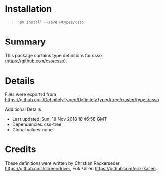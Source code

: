 # Installation
> `npm install --save @types/csso`

# Summary
This package contains type definitions for csso (https://github.com/css/csso).

# Details
Files were exported from https://github.com/DefinitelyTyped/DefinitelyTyped/tree/master/types/csso

Additional Details
 * Last updated: Sun, 18 Nov 2018 18:46:58 GMT
 * Dependencies: css-tree
 * Global values: none

# Credits
These definitions were written by Christian Rackerseder <https://github.com/screendriver>, Erik Källén <https://github.com/erik-kallen>.
